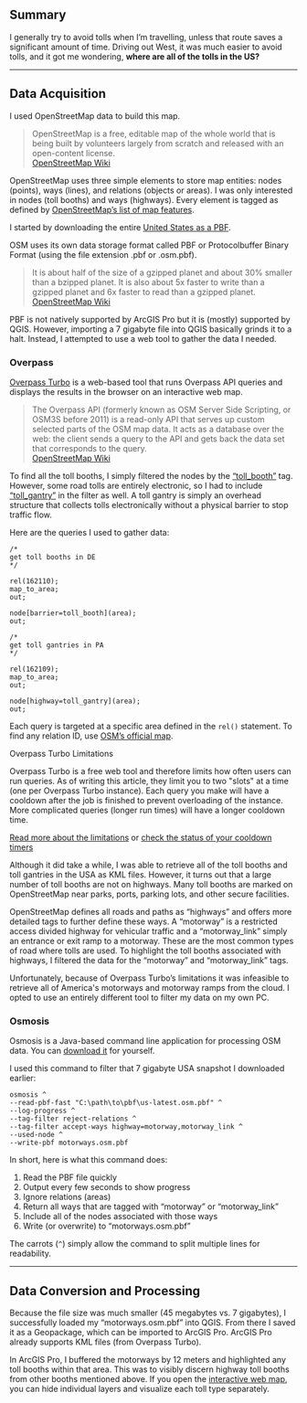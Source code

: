 ## Summary

I generally try to avoid tolls when I’m travelling, unless that route saves a significant amount of time. Driving out West, it was much easier to avoid tolls, and it got me wondering, **where are all of the tolls in the US?**

---

## Data Acquisition

I used OpenStreetMap data to build this map. 

> OpenStreetMap is a free, editable map of the whole world that is being built by volunteers largely from scratch and released with an open-content license.  
> [OpenStreetMap Wiki](https://wiki.openstreetmap.org/wiki/About_OpenStreetMap)

OpenStreetMap uses three simple elements to store map entities: nodes (points), ways (lines), and relations (objects or areas). I was only interested in nodes (toll booths) and ways (highways). Every element is tagged as defined by [OpenStreetMap’s list of map features](https://wiki.openstreetmap.org/wiki/Map_features).

I started by downloading the entire [United States as a PBF](https://download.geofabrik.de/north-america/us.html).

OSM uses its own data storage format called PBF or Protocolbuffer Binary Format (using the file extension .pbf or .osm.pbf).

> It is about half of the size of a gzipped planet and about 30% smaller than a bzipped planet. It is also about 5x faster to write than a gzipped planet and 6x faster to read than a gzipped planet.  
> [OpenStreetMap Wiki](https://wiki.openstreetmap.org/wiki/PBF_Format)

PBF is not natively supported by ArcGIS Pro but it is (mostly) supported by QGIS. However, importing a 7 gigabyte file into QGIS basically grinds it to a halt. Instead, I attempted to use a web tool to gather the data I needed.

### Overpass

[Overpass Turbo](https://overpass-turbo.eu/) is a web-based tool that runs Overpass API queries and displays the results in the browser on an interactive web map. 

> The Overpass API (formerly known as OSM Server Side Scripting, or OSM3S before 2011) is a read-only API that serves up custom selected parts of the OSM map data. It acts as a database over the web: the client sends a query to the API and gets back the data set that corresponds to the query.  
> [OpenStreetMap Wiki](https://wiki.openstreetmap.org/wiki/Overpass_API)

To find all the toll booths, I simply filtered the nodes by the [“toll_booth”](https://wiki.openstreetmap.org/wiki/Tag:barrier%3Dtoll_booth) tag. However, some road tolls are entirely electronic, so I had to include [“toll_gantry”](https://wiki.openstreetmap.org/wiki/Tag:highway%3Dtoll_gantry) in the filter as well. A toll gantry is simply an overhead structure that collects tolls electronically without a physical barrier to stop traffic flow.

Here are the queries I used to gather data:

```none
/*
get toll booths in DE
*/

rel(162110);
map_to_area;
out;

node[barrier=toll_booth](area);
out;
```
```none
/*
get toll gantries in PA
*/

rel(162109);
map_to_area;
out;

node[highway=toll_gantry](area);
out;
```

Each query is targeted at a specific area defined in the `rel()` statement. To find any relation ID, use [OSM’s official map](https://www.openstreetmap.org/#map=5/39.298/-95.142).

<aside>
<p>Overpass Turbo Limitations</p>
<p>Overpass Turbo is a free web tool and therefore limits how often users can run queries. As of writing this article, they limit you to two "slots" at a time (one per Overpass Turbo instance). Each query you make will have a cooldown after the job is finished to prevent overloading of the instance. More complicated queries (longer run times) will have a longer cooldown time.</p>
<p><a href="https://dev.overpass-api.de/overpass-doc/en/preface/commons.html">Read more about the limitations</a> or <a href="https://overpass-api.de/api/status">check the status of your cooldown timers</a></p>
</aside>

Although it did take a while, I was able to retrieve all of the toll booths and toll gantries in the USA as KML files. However, it turns out that a large number of toll booths are not on highways. Many toll booths are marked on OpenStreetMap near parks, ports, parking lots, and other secure facilities. 

OpenStreetMap defines all roads and paths as “highways” and offers more detailed tags to further define these ways. A “motorway” is a restricted access divided highway for vehicular traffic and a “motorway_link” simply an entrance or exit ramp to a motorway. These are the most common types of road where tolls are used. To highlight the toll booths associated with highways, I filtered the data for the “motorway” and “motorway_link” tags. 

Unfortunately, because of Overpass Turbo’s limitations it was infeasible to retrieve all of America's motorways and motorway ramps from the cloud. I opted to use an entirely different tool to filter my data on my own PC.

### Osmosis

Osmosis is a Java-based command line application for processing OSM data. You can [download it](https://github.com/openstreetmap/osmosis/releases/latest) for yourself.

I used this command to filter that 7 gigabyte USA snapshot I downloaded earlier:

```none
osmosis ^
--read-pbf-fast "C:\path\to\pbf\us-latest.osm.pbf" ^
--log-progress ^
--tag-filter reject-relations ^
--tag-filter accept-ways highway=motorway,motorway_link ^
--used-node ^
--write-pbf motorways.osm.pbf
```

In short, here is what this command does:
1. Read the PBF file quickly
2. Output every few seconds to show progress
3. Ignore relations (areas)
4. Return all ways that are tagged with “motorway” or “motorway_link”
5. Include all of the nodes associated with those ways
6. Write (or overwrite) to “motorways.osm.pbf”

The carrots (`^`) simply allow the command to split multiple lines for readability.

---

## Data Conversion and Processing

Because the file size was much smaller (45 megabytes vs. 7 gigabytes), I successfully loaded my “motorways.osm.pbf” into QGIS. From there I saved it as a Geopackage, which can be imported to ArcGIS Pro. ArcGIS Pro already supports KML files (from Overpass Turbo).

In ArcGIS Pro, I buffered the motorways by 12 meters and highlighted any toll booths within that area. This was to visibly discern highway toll booths from other booths mentioned above. If you open the [interactive web map](/webmaps/us-toll-booths/), you can hide individual layers and visualize each toll type separately.


